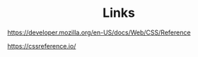 <h1 align=center>Links</h1>

https://developer.mozilla.org/en-US/docs/Web/CSS/Reference

https://cssreference.io/

